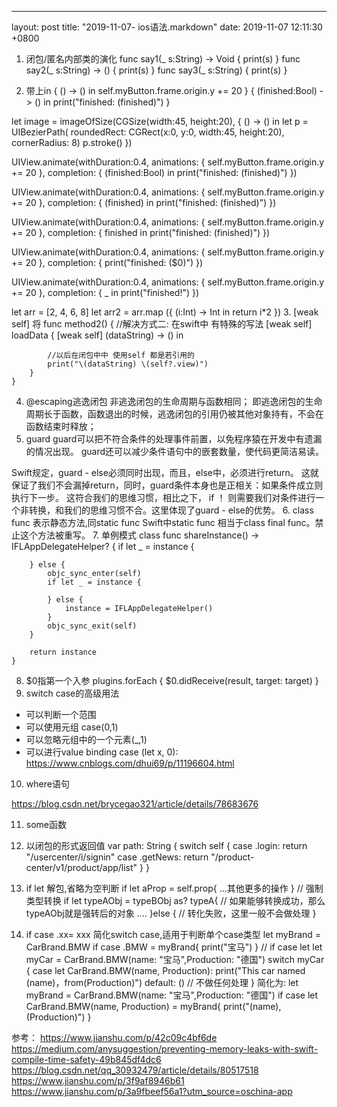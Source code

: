 ---
layout: post
title:  "2019-11-07- ios语法.markdown"
date:   2019-11-07 12:11:30 +0800

1. 闭包/匿名内部类的演化
func say1(_ s:String) -> Void { print(s) }
func say2(_ s:String) -> () { print(s) }
func say3(_ s:String) { print(s) }

2. 带上in
{
    () -> () in
    self.myButton.frame.origin.y += 20
}
{
    (finished:Bool) -> () in
    print("finished: \(finished)")
}

let image = imageOfSize(CGSize(width:45, height:20), {
    () -> () in
    let p = UIBezierPath(
        roundedRect: CGRect(x:0, y:0, width:45, height:20),
        cornerRadius: 8)
    p.stroke()
})

UIView.animate(withDuration:0.4, animations: {
    self.myButton.frame.origin.y += 20
    }, completion: {
        (finished:Bool) in
        print("finished: \(finished)")
})

UIView.animate(withDuration:0.4, animations: {
    self.myButton.frame.origin.y += 20
    }, completion: {
        (finished) in
        print("finished: \(finished)")
})

UIView.animate(withDuration:0.4, animations: {
    self.myButton.frame.origin.y += 20
    }, completion: {
        finished in
        print("finished: \(finished)")
})

UIView.animate(withDuration:0.4, animations: {
    self.myButton.frame.origin.y += 20
    }, completion: {
        print("finished: \($0)")
})

UIView.animate(withDuration:0.4, animations: {
    self.myButton.frame.origin.y += 20
    }, completion: {
        _ in
        print("finished!")
})

let arr = [2, 4, 6, 8]
let arr2 = arr.map ({
    (i:Int) -> Int in
    return i*2
})
3. [weak self] 将
    func method2() {
        //解决方式二:  在swift中 有特殊的写法  [weak self]
        loadData { [weak self] (dataString) -> () in

            //以后在闭包中中 使用self 都是若引用的
            print("\(dataString) \(self?.view)")
        }
    }
4. @escaping逃逸闭包
非逃逸闭包的生命周期与函数相同；
即逃逸闭包的生命周期长于函数，函数退出的时候，逃逸闭包的引用仍被其他对象持有，不会在函数结束时释放；
5. guard
guard可以把不符合条件的处理事件前置，以免程序猿在开发中有遗漏的情况出现。
guard还可以减少条件语句中的嵌套数量，使代码更简洁易读。

Swift规定，guard - else必须同时出现，而且，else中，必须进行return。
这就保证了我们不会漏掉return，同时，guard条件本身也是正相关：如果条件成立则执行下一步。
这符合我们的思维习惯，相比之下， if ！
则需要我们对条件进行一个非转换，和我们的思维习惯不合。这里体现了guard - else的优势。
6. class func
表示静态方法,同static func
Swift中static func 相当于class final func。禁止这个方法被重写。
7. 单例模式
    class func shareInstance() -> IFLAppDelegateHelper? {
        if let _ = instance {

        } else {
            objc_sync_enter(self)
            if let _ = instance {

            } else {
                instance = IFLAppDelegateHelper()
            }
            objc_sync_exit(self)
        }

        return instance
    }
8. $0指第一个入参
 plugins.forEach { $0.didReceive(result, target: target) }
9. switch case的高级用法
* 可以判断一个范围
* 可以使用元组 case(0,1)
* 可以忽略元组中的一个元素(_,1)
* 可以进行value binding
  case (let x, 0):
https://www.cnblogs.com/dhui69/p/11196604.html

10. where语句

https://blog.csdn.net/brycegao321/article/details/78683676

11. some函数

12. 以闭包的形式返回值
var path: String {
        switch self {
        case .login:
            return "/usercenter/i/signin"
        case .getNews:
            return "/product-center/v1/product/app/list"
        }
    }
13. if let 解包,省略为空判断
if let aProp = self.prop{
    ...其他更多的操作
}
// 强制类型转换
if let  typeAObj = typeBObj as? typeA{
     // 如果能够转换成功，那么typeAObj就是强转后的对象
     ....
}else {
     // 转化失败，这里一般不会做处理
}

14. if case .xx= xxx 简化switch case,适用于判断单个case类型
let myBrand = CarBrand.BMW
if case .BMW = myBrand{
   print("宝马")
}
// if case let
let myCar = CarBrand.BMW(name: "宝马",Production: "德国")
switch myCar {
  case let CarBrand.BMW(name, Production):
    print("This car named \(name)，from\(Production)")
  default: () // 不做任何处理
}
简化为:
let myBrand = CarBrand.BMW(name: "宝马",Production: "德国")
 if case let CarBrand.BMW(name, Production) = myBrand{
     print("\(name),\(Production)")
}

 参考：
 https://www.jianshu.com/p/42c09c4bf6de
 https://medium.com/anysuggestion/preventing-memory-leaks-with-swift-compile-time-safety-49b845df4dc6
 https://blog.csdn.net/qq_30932479/article/details/80517518
 https://www.jianshu.com/p/3f9af8946b61
 https://www.jianshu.com/p/3a9fbeef56a1?utm_source=oschina-app